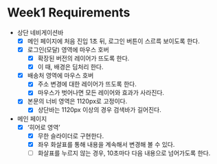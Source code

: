 # Week1 Requirements

- 상단 네비게이션바
  - [x] 메인 페이지에 처음 진입 1초 뒤, 로그인 버튼이 스르륵 보이도록 한다.
  - [x] 로그인(모달) 영역에 마우스 호버
    - [x] 확장된 버전의 레이어가 뜨도록 한다.
    - [x] 이 때, 배경은 딤처리 한다.
  - [x] 배송처 영역에 마우스 호버
    - [x] 주소 변경에 대한 레이어가 뜨도록 한다.
    - [x] 마우스가 벗어나면 모든 레이어와 효과가 사라진다.
  - [x] 본문의 너비 영역은 1120px로 고정이다.
    - [x] 상단바는 1120px 이상의 경우 검색바가 길어진다.
- 메인 페이지
  - [x] ‘히어로 영역’
    - [x] 무한 슬라이더로 구현한다.
    - [x] 좌우 화살표를 통해 내용을 계속해서 변경해 볼 수 있다.
    - [ ] 화살표를 누르지 않는 경우, 10초마다 다음 내용으로 넘어가도록 한다.
